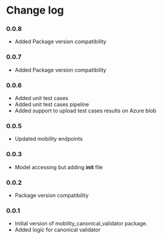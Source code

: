 # Change log

### 0.0.8

- Added Package version compatibility

### 0.0.7

- Added Package version compatibility

### 0.0.6

- Added unit test cases
- Added unit test cases pipeline
- Added support to upload test cases results on Azure blob

### 0.0.5

- Updated mobility endpoints

### 0.0.3

- Model accessing but adding __init__ file

### 0.0.2

- Package version compatibility

### 0.0.1

- Initial version of mobility_canonical_validator package.
- Added logic for canonical validator

